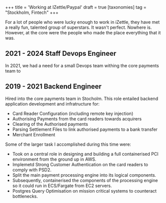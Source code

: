 +++
title = 'Working at IZettle/Paypal'
draft = true
[taxonomies]
    tag = "Stockholm, Fintech"
+++

For a lot of people who were lucky enough to work in iZettle, they
have met a really fun, talented group of superstars. It wasn't perfect.
Nowhere is. However, at the core were the people who made the place
everything that it was.

## 2021 - 2024 Staff Devops Engineer
In 2021, we had a need for a small Devops team withing the core payments
team to


## 2019 - 2021 Backend Engineer
Hired into the core payments team in Stocholm. This role entailed backend
application development and infratructure for:
 - Card Reader Configuration (including remote key injection)
 - Authorising Payments from the card readers towards acquirers
 - Clearing of the Authorised payments
 - Parsing Settlement Files to link authorised payments to a bank transfer
 - Merchant Enrollment

Some of the larger task I accomplished during this time were:
 - Took on a central role in designing and building a full containerised
    PCI environment from the ground up in AWS.
 - Implemetd Strong Customer Authentication on the card readers to
    comply with PSD2.
 - Split the main payment processing engine into its logical components.
 - Subsequently, containerised the components of the processing engine so
    it could run in ECS/Fargate from EC2 servers.
 - Postgres Query Optimisation on mission critical systems to counteract
    bottlenecks.


